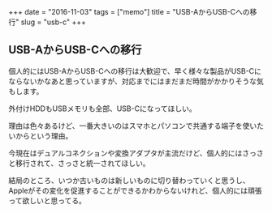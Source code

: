 +++
date = "2016-11-03"
tags =  ["memo"]
title = "USB-AからUSB-Cへの移行"
slug = "usb-c"
+++

## USB-AからUSB-Cへの移行	  

個人的にはUSB-AからUSB-Cへの移行は大歓迎で、早く様々な製品がUSB-Cにならないかなあと思っていますが、対応までにはまだまだ時間がかかりそうな気もします。

外付けHDDもUSBメモリも全部、USB-Cになってほしい。

理由は色々あるけど、一番大きいのはスマホとパソコンで共通する端子を使いたいからという理由。

今現在はデュアルコネクションや変換アダプタが主流だけど、個人的にはさっさと移行されて、さっさと統一されてほしい。

結局のところ、いつか古いものは新しいものに切り替わっていくと思うし、Appleがその変化を促進することができるかわからないけれど、個人的には頑張って欲しいと思ってる。
	  
